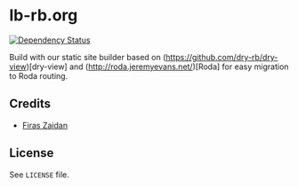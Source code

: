 [gemnasium]: https://gemnasium.com/lb-rb/lb-rb.org

# lb-rb.org

[![Dependency Status](https://gemnasium.com/lb-rb/lb-rb.org.svg)][gemnasium]

Build with our static site builder based on
(https://github.com/dry-rb/dry-view)[dry-view] and
(http://roda.jeremyevans.net/)[Roda] for easy migration to Roda routing.

## Credits

 * [Firas Zaidan](https://github.com/zaidan)

## License

See `LICENSE` file.
